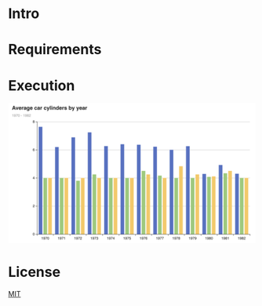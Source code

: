# Intro

# Requirements

# Execution

![Sample bar chart](/data/avg-cylinders.png "Sample bar chart")

# License

[MIT](https://opensource.org/license/mit/)
